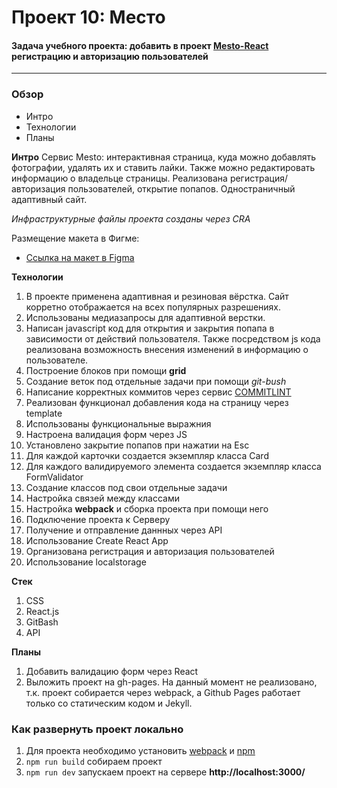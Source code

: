 # Проект 10: Место

#### Задача учебного проекта: добавить в проект [Mesto-React](https://github.com/kseniya7991/mesto-react) регистрацию и авторизацию пользователей
---------

### Обзор
* Интро
* Технологии
* Планы

**Интро**
Сервис Mesto: интерактивная страница, куда можно добавлять фотографии, удалять их и ставить лайки.
Также можно редактировать информацию о владельце страницы.
Реализована регистрация/авторизация пользователей, открытие попапов.
Одностраничный адаптивный сайт.

*Инфраструктурные файлы проекта созданы через CRA*

Размещение макета в Фигме: 
* [Ссылка на макет в Figma](https://www.figma.com/file/2cn9N9jSkmxD84oJik7xL7/JavaScript.-Sprint-4?node-id=0%3A1) 

**Технологии**

1. В проекте применена адаптивная и резиновая вёрстка. 
Сайт корретно отображается на всех популярных разрешениях. 
2. Использованы медиазапросы для адаптивной верстки. 
3. Написан javascript код для открытия и закрытия попапа 
в зависимости от действий пользователя. Также посредством js кода 
реализована возможность внесения изменений в информацию о пользователе.
4. Построение блоков при помощи **grid** 
5. Создание веток под отдельные задачи при помощи *git-bush* 
6. Написание корректных коммитов через сервис [COMMITLINT](https://commitlint.io/) 
7. Реализован функционал добавления кода на страницу через template
8. Использованы функциональные выражния
9. Настроена валидация форм через JS
10. Установлено закрытие попапов при нажатии на Esc
11. Для каждой карточки создается экземпляр класса Card
12. Для каждого валидируемого элемента создается экземпляр класса FormValidator
13. Создание классов под свои отдельные задачи
14. Настройка связей между классами
15. Настройка **webpack** и сборка проекта при помощи него
16. Подключение проекта к Серверу 
17. Получение и отправление даннных через API
18. Использование Create React App
19. Организована регистрация и авторизация пользователей
20. Использование localstorage

**Стек**
1. CSS
2. React.js
3. GitBash
4. API

**Планы**

1. Добавить валидацию форм через React
2. Выложить проект на gh-pages. На данный момент не реализовано, т.к. проект собирается через webpack, а Github Pages работает только со статическим кодом и Jekyll. 

### Как развернуть проект локально

1. Для проекта необходимо установить [webpack](https://webpack.js.org/guides/installation/) и [npm](https://docs.npmjs.com/cli/v7/commands/npm-install)
2. `npm run build` собираем проект
3. `npm run dev` запускаем проект на сервере **http://localhost:3000/**
